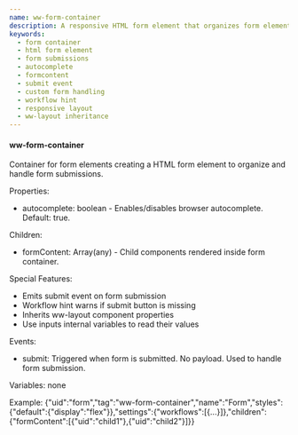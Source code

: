 ```yaml
---
name: ww-form-container
description: A responsive HTML form element that organizes form elements, manages form submissions with a submit event, and offers optional browser autocomplete, while providing workflow guidance by alerting users if a submit button is absent.
keywords:
  - form container
  - html form element
  - form submissions
  - autocomplete
  - formcontent
  - submit event
  - custom form handling
  - workflow hint
  - responsive layout
  - ww-layout inheritance
---
```


#### ww-form-container

Container for form elements creating a HTML form element to organize and handle form submissions.

Properties:
- autocomplete: boolean - Enables/disables browser autocomplete. Default: true.

Children:
- formContent: Array(any) - Child components rendered inside form container.

Special Features:
- Emits submit event on form submission
- Workflow hint warns if submit button is missing
- Inherits ww-layout component properties
- Use inputs internal variables to read their values

Events:
- submit: Triggered when form is submitted. No payload. Used to handle form submission.

Variables: none

Example: 
{"uid":"form","tag":"ww-form-container","name":"Form","styles":{"default":{"display":"flex"}},"settings":{"workflows":[{...}]},"children":{"formContent":[{"uid":"child1"},{"uid":"child2"}]}}
